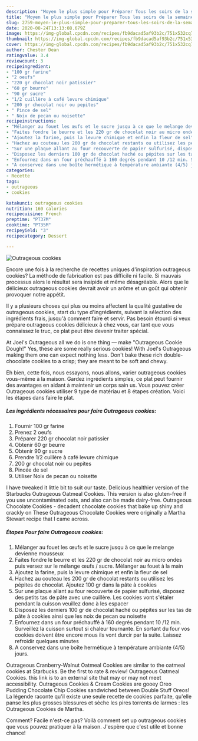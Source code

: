 ```yaml
---
description: "Moyen le plus simple pour Préparer Tous les soirs de la semaine Outrageous cookies"
title: "Moyen le plus simple pour Préparer Tous les soirs de la semaine Outrageous cookies"
slug: 2759-moyen-le-plus-simple-pour-preparer-tous-les-soirs-de-la-semaine-outrageous-cookies
date: 2020-08-24T13:13:08.679Z
image: https://img-global.cpcdn.com/recipes/fb9dacad5af93b2c/751x532cq70/outrageous-cookies-photo-principale-de-la-recette.jpg
thumbnail: https://img-global.cpcdn.com/recipes/fb9dacad5af93b2c/751x532cq70/outrageous-cookies-photo-principale-de-la-recette.jpg
cover: https://img-global.cpcdn.com/recipes/fb9dacad5af93b2c/751x532cq70/outrageous-cookies-photo-principale-de-la-recette.jpg
author: Chester Dean
ratingvalue: 3.4
reviewcount: 3
recipeingredient:
- "100 gr farine"
- "2 oeufs"
- "220 gr chocolat noir patissier"
- "60 gr beurre"
- "90 gr sucre"
- "1/2 cuillère à café levure chimique"
- "200 gr chocolat noir ou pepites"
- " Pince de sel"
- " Noix de pecan ou noisette"
recipeinstructions:
- "Mélanger au fouet les œufs et le sucre jusqu à ce que le melange devienne mousseux"
- "Faites fondre le beurre et les 220 gr de chocolat noir au micro ondes puis versez sur le mélange œufs / sucre. Mélanger au fouet à la main"
- "Ajoutez la farine, puis la levure chimique et enfin la fleur de sel"
- "Hachez au couteau les 200 gr de chocolat restants ou utilisez les pépites de chocolat. Ajoutez 100 gr dans la pâte à cookies"
- "Sur une plaque allant au four recouverte de papier sulfurisé, disposez des petits tas de pâte avec une cuillère. Les cookies vont s&#39;étaler pendant la cuisson veuillez donc à les espacer"
- "Disposez les derniers 100 gr de chocolat haché ou pépites sur les tas de pâte à cookies ainsi que les noix de pecan ou noisette"
- "Enfournez dans un four préchauffé à 160 degrés pendant 10 /12 min. Surveillez la cuisson surtout si chaleur tournante. En sortant du four vos cookies doivent être encore mous ils vont durcir par la suite. Laissez refroidir quelques minutes"
- "A conservez dans une boîte hermétique à température ambiante (4/5) jours."
categories:
- Recette
tags:
- outrageous
- cookies

katakunci: outrageous cookies 
nutrition: 160 calories
recipecuisine: French
preptime: "PT37M"
cooktime: "PT35M"
recipeyield: "3"
recipecategory: Dessert

---
```



![Outrageous cookies](https://img-global.cpcdn.com/recipes/fb9dacad5af93b2c/751x532cq70/outrageous-cookies-photo-principale-de-la-recette.jpg)

Encore une fois à la recherche de recettes uniques d'inspiration outrageous cookies? La méthode de fabrication est pas difficile ni facile. Si mauvais processus alors le résultat sera insipide et même désagréable. Alors que le délicieux outrageous cookies devrait avoir un arôme et un goût qui obtenir provoquer notre appétit.

Il y a plusieurs choses qui plus ou moins affectent la qualité gustative de outrageous cookies, start du type d'ingrédients, suivant la sélection des ingrédients frais, jusqu'à comment faire et servir. Pas besoin étourdi si veux prépare outrageous cookies délicieux à chez vous, car tant que vous connaissez le truc, ce plat peut être devenir traiter spécial.

At Joel&#39;s Outrageous all we do is one thing — make &#34;Outrageous Cookie Dough!&#34; Yes, these are some really serious cookies! With Joel&#39;s Outrageous making them one can expect nothing less. Don&#39;t bake these rich double-chocolate cookies to a crisp; they are meant to be soft and chewy.


Eh bien, cette fois, nous essayons, nous allons, varier outrageous cookies vous-même à la maison. Gardez ingrédients simples, ce plat peut fournir des avantages en aidant à maintenir un corps sain us. Vous pouvez créer Outrageous cookies utiliser 9 type de matériau et 8 étapes création. Voici les étapes dans faire le plat.

<!--inarticleads1-->

##### Les ingrédients nécessaires pour faire Outrageous cookies:

1. Fournir 100 gr farine
1. Prenez 2 oeufs
1. Préparer 220 gr chocolat noir patissier
1. Obtenir 60 gr beurre
1. Obtenir 90 gr sucre
1. Prendre 1/2 cuillère à café levure chimique
1.  200 gr chocolat noir ou pepites
1.   Pincée de sel
1. Utiliser  Noix de pecan ou noisette


I have tweaked it little bit to suit our taste. Delicious healthier version of the Starbucks Outrageous Oatmeal Cookies. This version is also gluten-free if you use uncontaminated oats, and also can be made dairy-free. Outrageous Chocolate Cookies - decadent chocolate cookies that bake up shiny and crackly on These Outrageous Chocolate Cookies were originally a Martha Stewart recipe that I came across. 

<!--inarticleads2-->

##### Étapes Pour faire Outrageous cookies:

1. Mélanger au fouet les œufs et le sucre jusqu à ce que le melange devienne mousseux
1. Faites fondre le beurre et les 220 gr de chocolat noir au micro ondes puis versez sur le mélange œufs / sucre. Mélanger au fouet à la main
1. Ajoutez la farine, puis la levure chimique et enfin la fleur de sel
1. Hachez au couteau les 200 gr de chocolat restants ou utilisez les pépites de chocolat. Ajoutez 100 gr dans la pâte à cookies
1. Sur une plaque allant au four recouverte de papier sulfurisé, disposez des petits tas de pâte avec une cuillère. Les cookies vont s&#39;étaler pendant la cuisson veuillez donc à les espacer
1. Disposez les derniers 100 gr de chocolat haché ou pépites sur les tas de pâte à cookies ainsi que les noix de pecan ou noisette
1. Enfournez dans un four préchauffé à 160 degrés pendant 10 /12 min. Surveillez la cuisson surtout si chaleur tournante. En sortant du four vos cookies doivent être encore mous ils vont durcir par la suite. Laissez refroidir quelques minutes
1. A conservez dans une boîte hermétique à température ambiante (4/5) jours.


Outrageous Cranberry-Walnut Oatmeal Cookies are similar to the oatmeal cookies at Starbucks. Be the first to rate &amp; review! Outrageous Oatmeal Cookies. this link is to an external site that may or may not meet accessibility. Outrageous Cookies &amp; Cream Cookies are gooey Oreo Pudding Chocolate Chip Cookies sandwiched between Double Stuff Oreos! La légende raconte qu&#39;il existe une seule recette de cookies parfaite, qu&#39;elle panse les plus grosses blessures et sèche les pires torrents de larmes : les Outrageous Cookies de Martha. 


Comment? Facile n'est-ce pas? Voilà comment set up outrageous cookies que vous pouvez pratiquer à la maison. J'espère que c'est utile et bonne chance!
